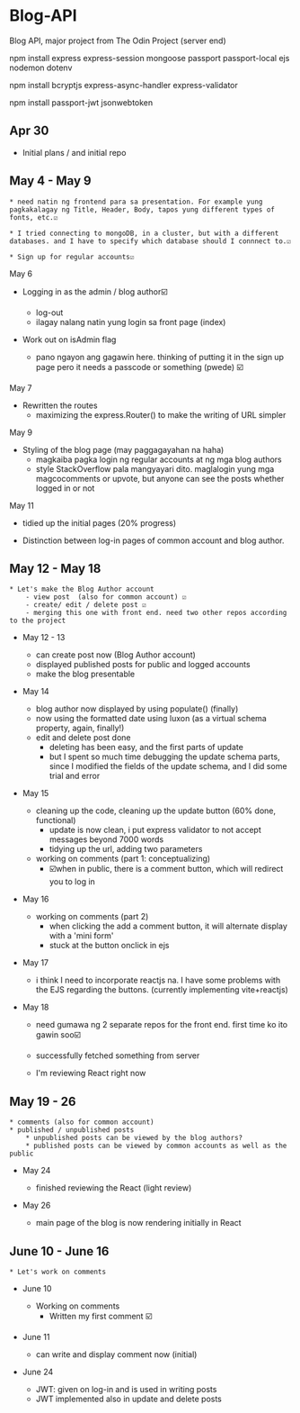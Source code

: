# Blog-API
 Blog API, major project from The Odin Project (server end)

npm install express express-session mongoose passport passport-local ejs nodemon dotenv

npm install bcryptjs express-async-handler express-validator

npm install passport-jwt jsonwebtoken

Apr 30
- 
* Initial plans / and initial repo

May 4 - May 9
- 
    * need natin ng frontend para sa presentation. For example yung pagkakalagay ng Title, Header, Body, tapos yung different types of fonts, etc.☑️

    * I tried connecting to mongoDB, in a cluster, but with a different databases. and I have to specify which database should I connnect to.☑️

    * Sign up for regular accounts☑️

May 6
* Logging in as the admin / blog author☑️
    - log-out
    - ilagay nalang natin yung login sa front page (index)

* Work out on isAdmin flag
    - pano ngayon ang gagawin here. thinking of putting it in the sign up page pero it needs a passcode or something (pwede) ☑️

May 7
* Rewritten the routes
    - maximizing the express.Router() to make the writing of URL simpler

May 9
* Styling of the blog page (may paggagayahan na haha)
    - magkaiba pagka login ng regular accounts at ng mga blog authors
    - style StackOverflow pala mangyayari dito. maglalogin yung mga magcocomments or upvote, but anyone can see the posts whether logged in or not

May 11
* tidied up the initial pages (20% progress)


* Distinction between log-in pages of common account and blog author. 

May 12 - May 18
- 
    * Let's make the Blog Author account
        - view post  (also for common account) ☑️
        - create/ edit / delete post ☑️
        - merging this one with front end. need two other repos according to the project

* May 12 - 13
    - can create post now (Blog Author account) 
    - displayed published posts for public and logged accounts 
    - make the blog presentable 

* May 14
    -  blog author now displayed by using populate() (finally)
    - now using the formatted date using luxon (as a virtual schema property, again, finally!)
    - edit and delete post done
        - deleting has been easy, and the first parts of update
        - but I spent so much time debugging the update schema parts, since I modified the fields of the update schema, and I did some trial and error

* May 15
    - cleaning up the code, cleaning up the update button (60% done, functional)
        - update is now clean, i put express validator to not accept messages beyond 7000 words
        - tidying up the url, adding two parameters
    - working on comments (part 1: conceptualizing) 
        - ☑️when in public, there is a comment button, which will redirect you to log in

* May 16
    - working on comments (part 2)
        - when clicking the add a comment button, it will alternate display with a 'mini form'
        - stuck at the button onclick in ejs

* May 17
    - i think I need to incorporate reactjs na. I have some problems with the EJS regarding the buttons. (currently implementing vite+reactjs)

* May 18
    - need gumawa ng 2 separate repos for the front end. first time ko ito gawin soo☑️
    - successfully fetched something from server

    - I'm reviewing React right now



May 19 - 26
-   
    * comments (also for common account)
    * published / unpublished posts
        * unpublished posts can be viewed by the blog authors?
        * published posts can be viewed by common accounts as well as the public

* May 24
    * finished reviewing the React (light review)

* May 26
    * main page of the blog is now rendering initially in React


June 10 - June 16
- 
    * Let's work on comments

* June 10
    * Working on comments
        - Written my first comment ☑️

* June 11
    * can write and display comment now (initial)


* June 24
    * JWT: given on log-in and is used in writing posts
    * JWT implemented also in update and delete posts